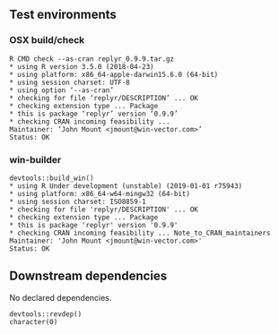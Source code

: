 

## Test environments

### OSX build/check

    R CMD check --as-cran replyr_0.9.9.tar.gz 
    * using R version 3.5.0 (2018-04-23)
    * using platform: x86_64-apple-darwin15.6.0 (64-bit)
    * using session charset: UTF-8
    * using option ‘--as-cran’
    * checking for file ‘replyr/DESCRIPTION’ ... OK
    * checking extension type ... Package
    * this is package ‘replyr’ version ‘0.9.9’
    * checking CRAN incoming feasibility ...
    Maintainer: ‘John Mount <jmount@win-vector.com>’
    Status: OK

### win-builder 

    devtools::build_win()
    * using R Under development (unstable) (2019-01-01 r75943)
    * using platform: x86_64-w64-mingw32 (64-bit)
    * using session charset: ISO8859-1
    * checking for file 'replyr/DESCRIPTION' ... OK
    * checking extension type ... Package
    * this is package 'replyr' version '0.9.9'
    * checking CRAN incoming feasibility ... Note_to_CRAN_maintainers
    Maintainer: 'John Mount <jmount@win-vector.com>'
    Status: OK

## Downstream dependencies

No declared dependencies.

    devtools::revdep()
    character(0)
